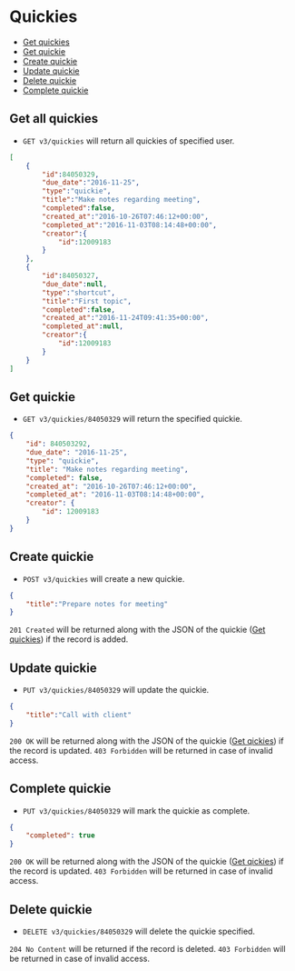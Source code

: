 Quickies
====================
* [Get quickies](#get-quickies)
* [Get quickie](#get-quickie)
* [Create quickie](#create-quickie)
* [Update quickie](#update-quickie)
* [Delete quickie](#delete-quickie)
* [Complete quickie](#complete-quickie)

Get all quickies
----------------

* `GET v3/quickies` will return all quickies of specified user.

```json
[
    {
        "id":84050329,
        "due_date":"2016-11-25",
        "type":"quickie",
        "title":"Make notes regarding meeting",
        "completed":false,
        "created_at":"2016-10-26T07:46:12+00:00",
        "completed_at":"2016-11-03T08:14:48+00:00",
        "creator":{
            "id":12009183
        }
    },
    {
        "id":84050327,
        "due_date":null,
        "type":"shortcut",
        "title":"First topic",
        "completed":false,
        "created_at":"2016-11-24T09:41:35+00:00",
        "completed_at":null,
        "creator":{
            "id":12009183
        }
    }
]
```

Get quickie
----------------

* `GET v3/quickies/84050329` will return the specified quickie.

```json
{
    "id": 840503292,
    "due_date": "2016-11-25",
    "type": "quickie",
    "title": "Make notes regarding meeting",
    "completed": false,
    "created_at": "2016-10-26T07:46:12+00:00",
    "completed_at": "2016-11-03T08:14:48+00:00",
    "creator": {
        "id": 12009183
    }
}
```

Create quickie
----------------

* `POST v3/quickies` will create a new quickie.

```json
{
	"title":"Prepare notes for meeting"
}
```

`201 Created` will be returned along with the JSON of the quickie ([Get quickies](#get-quickies)) if the record is added. 


Update quickie
----------------

* `PUT v3/quickies/84050329` will update the quickie.

```json
{
	"title":"Call with client"
}
```

`200 OK` will be returned along with the JSON of the quickie ([Get qickies](#get-quickies)) if the record is updated. `403 Forbidden` will be returned in case of invalid access.

Complete quickie
----------------

* `PUT v3/quickies/84050329` will mark the quickie as complete.

```json
{
	"completed": true
}
```

`200 OK` will be returned along with the JSON of the quickie ([Get qickies](#get-quickies)) if the record is updated. `403 Forbidden` will be returned in case of invalid access.

Delete quickie
----------------

* `DELETE v3/quickies/84050329` will delete the quickie specified.

`204 No Content` will be returned if the record is deleted. `403 Forbidden` will be returned in case of invalid access.
